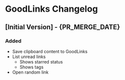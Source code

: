 # GoodLinks Changelog

## [Initial Version] - {PR_MERGE_DATE}

### Added

- Save clipboard content to GoodLinks
- List unread links
  - Shows starred status
  - Shows tags
- Open random link

